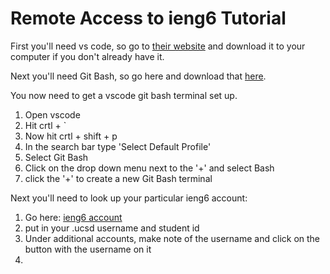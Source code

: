 # Remote Access to ieng6 Tutorial

First you'll need vs code, so go to [their website](https://code.visualstudio.com/) and download it to your computer if you don't already have it.

Next you'll need Git Bash, so go here and download that [here](https://gitforwindows.org/).

You now need to get a vscode git bash terminal set up.
1. Open vscode
2. Hit crtl + `
3. Now hit crtl + shift + p
4. In the search bar type 'Select Default Profile'
5. Select Git Bash
6. Click on the drop down menu next to the '+' and select Bash
7. click the '+' to create a new Git Bash terminal

Next you'll need to look up your particular ieng6 account:
1. Go here: [ieng6 account](https://sdacs.ucsd.edu/~icc/index.php)
2. put in your .ucsd username and student id
3. Under additional accounts, make note of the username and click on the button with the username on it
4. 
